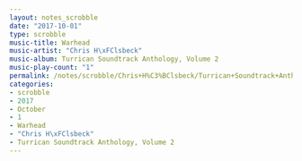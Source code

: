 ```yaml
---
layout: notes_scrobble
date: "2017-10-01"
type: scrobble
music-title: Warhead
music-artist: "Chris H\xFClsbeck"
music-album: Turrican Soundtrack Anthology, Volume 2
music-play-count: "1"
permalink: /notes/scrobble/Chris+H%C3%BClsbeck/Turrican+Soundtrack+Anthology%2C+Volume+2/58f7cd9ca4857a6bae62def713d070b405504e60.html
categories:
- scrobble
- 2017
- October
- 1
- Warhead
- "Chris H\xFClsbeck"
- Turrican Soundtrack Anthology, Volume 2
---
```

